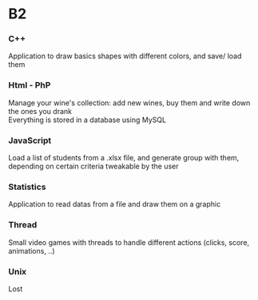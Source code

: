 # B2

### C++

Application to draw basics shapes with different colors, and save/ load them

### Html - PhP

Manage your wine's collection: add new wines, buy them and write down the ones you drank<br>
Everything is stored in a database using MySQL

### JavaScript

Load a list of students from a .xlsx file, and generate group with them, depending on certain criteria tweakable by the user

### Statistics

Application to read datas from a file and draw them on a graphic

### Thread

Small video games with threads to handle different actions (clicks, score, animations, ..)

### Unix

Lost
